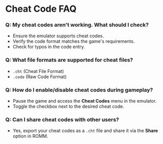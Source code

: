 # Cheat Code FAQ

### Q: My cheat codes aren't working. What should I check?

- Ensure the emulator supports cheat codes.
- Verify the code format matches the game's requirements.
- Check for typos in the code entry.

### Q: What file formats are supported for cheat files?

- `.cht` (Cheat File Format)
- `.code` (Raw Code Format)

### Q: How do I enable/disable cheat codes during gameplay?

- Pause the game and access the **Cheat Codes** menu in the emulator.
- Toggle the checkbox next to the desired cheat code.

### Q: Can I share cheat codes with other users?

- Yes, export your cheat codes as a `.cht` file and share it via the **Share** option in ROMM.
